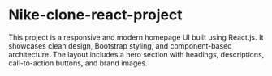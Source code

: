# Nike-clone-react-project
This project is a responsive and modern homepage UI built using React.js. It showcases clean design, Bootstrap styling, and component-based architecture. The layout includes a hero section with headings, descriptions, call-to-action buttons, and brand images. 

